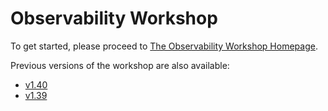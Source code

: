 # Observability Workshop

To get started, please proceed to [The Observability Workshop Homepage](https://signalfx.github.io/observability-workshop/latest/).

Previous versions of the workshop are also available:

- [v1.40](https://signalfx.github.io/observability-workshop/v1.40/)
- [v1.39](https://signalfx.github.io/observability-workshop/v1.39/)